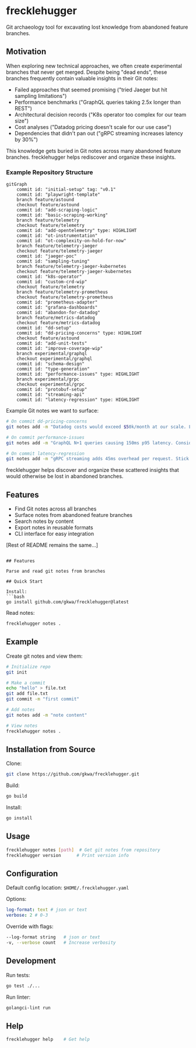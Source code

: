 # frecklehugger

Git archaeology tool for excavating lost knowledge from abandoned feature branches.

## Motivation

When exploring new technical approaches, we often create experimental branches that never get merged. Despite being "dead ends", these branches frequently contain valuable insights in their Git notes:

- Failed approaches that seemed promising ("tried Jaeger but hit sampling limitations")
- Performance benchmarks ("GraphQL queries taking 2.5x longer than REST")
- Architectural decision records ("K8s operator too complex for our team size")
- Cost analyses ("Datadog pricing doesn't scale for our use case") 
- Dependencies that didn't pan out ("gRPC streaming increases latency by 30%")

This knowledge gets buried in Git notes across many abandoned feature branches. frecklehugger helps rediscover and organize these insights.

### Example Repository Structure

```mermaid
gitGraph
    commit id: "initial-setup" tag: "v0.1"
    commit id: "playwright-template"
    branch feature/astound
    checkout feature/astound
    commit id: "add-scraping-logic"
    commit id: "basic-scraping-working"
    branch feature/telemetry
    checkout feature/telemetry
    commit id: "add-opentelemetry" type: HIGHLIGHT
    commit id: "ot-instrumentation"
    commit id: "ot-complexity-on-hold-for-now"
    branch feature/telemetry-jaeger
    checkout feature/telemetry-jaeger
    commit id: "jaeger-poc"
    commit id: "sampling-tuning"
    branch feature/telemetry-jaeger-kubernetes
    checkout feature/telemetry-jaeger-kubernetes 
    commit id: "k8s-operator"
    commit id: "custom-crd-wip"
    checkout feature/telemetry
    branch feature/telemetry-prometheus
    checkout feature/telemetry-prometheus
    commit id: "prometheus-adapter"
    commit id: "grafana-dashboards"
    commit id: "abandon-for-datadog"
    branch feature/metrics-datadog
    checkout feature/metrics-datadog
    commit id: "dd-setup"
    commit id: "dd-pricing-concerns" type: HIGHLIGHT
    checkout feature/astound
    commit id: "add-unit-tests"
    commit id: "improve-coverage-wip"
    branch experimental/graphql
    checkout experimental/graphql
    commit id: "schema-design"
    commit id: "type-generation"
    commit id: "performance-issues" type: HIGHLIGHT
    branch experimental/grpc
    checkout experimental/grpc
    commit id: "protobuf-setup"
    commit id: "streaming-api"
    commit id: "latency-regression" type: HIGHLIGHT
```

Example Git notes we want to surface:

```bash
# On commit dd-pricing-concerns
git notes add -m "Datadog costs would exceed $50k/month at our scale. Local Prometheus cheaper but needs dedicated team."

# On commit performance-issues  
git notes add -m "GraphQL N+1 queries causing 150ms p95 latency. Consider DataLoader or switching to gRPC."

# On commit latency-regression
git notes add -m "gRPC streaming adds 45ms overhead per request. Stick with REST endpoints for now."
```

frecklehugger helps discover and organize these scattered insights that would otherwise be lost in abandoned branches.

## Features

- Find Git notes across all branches
- Surface notes from abandoned feature branches
- Search notes by content
- Export notes in reusable formats
- CLI interface for easy integration

[Rest of README remains the same...]
```

## Features

Parse and read git notes from branches

## Quick Start

Install:
```bash
go install github.com/gkwa/frecklehugger@latest
```

Read notes:
```bash
frecklehugger notes .
```

## Example

Create git notes and view them:

```bash 
# Initialize repo
git init 

# Make a commit
echo "hello" > file.txt
git add file.txt
git commit -m "first commit"

# Add notes
git notes add -m "note content"

# View notes
frecklehugger notes .
```

## Installation from Source

Clone:
```bash
git clone https://github.com/gkwa/frecklehugger.git
```

Build:
```bash 
go build
```

Install:
```bash
go install
```

## Usage

```bash
frecklehugger notes [path]  # Get git notes from repository
frecklehugger version      # Print version info
```

## Configuration

Default config location: `$HOME/.frecklehugger.yaml`

Options:
```yaml
log-format: text # json or text
verbose: 2 # 0-3
```

Override with flags:
```bash
--log-format string   # json or text
-v, --verbose count   # Increase verbosity 
```

## Development

Run tests:
```bash
go test ./...
```

Run linter:
```bash 
golangci-lint run
```

## Help

```bash
frecklehugger help    # Get help
```